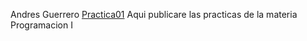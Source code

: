 Andres Guerrero
[Practica01](Practica-01.md)
Aqui publicare las practicas de la materia Programacion I